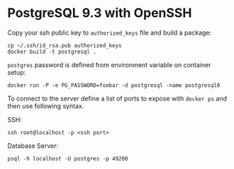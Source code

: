 PostgreSQL 9.3 with OpenSSH
===========================

Copy your ssh public key to `authorized_keys` file and build a package:

    cp ~/.ssh/id_rsa.pub authorized_keys
    docker build -t postgresql .

`postgres` password is defined from environment variable on container setup:

    docker run -P -e PG_PASSWORD=foobar -d postgresql -name postgresql0


To connect to the server define a list of ports to expose with `docker ps`
and then use following syntax.

SSH:

    ssh root@localhost -p <ssh port>

Database Server:

    psql -h localhost -U postgres -p 49200

